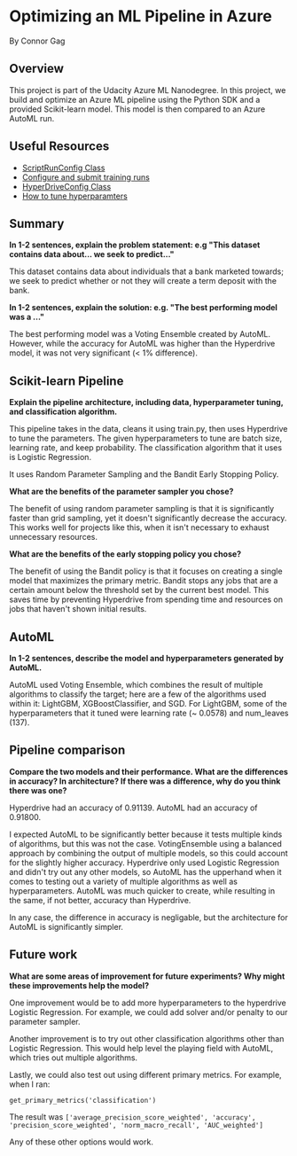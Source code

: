 # Optimizing an ML Pipeline in Azure
By Connor Gag


## Overview

This project is part of the Udacity Azure ML Nanodegree.
In this project, we build and optimize an Azure ML pipeline using the Python SDK and a provided Scikit-learn model.
This model is then compared to an Azure AutoML run.

## Useful Resources
- [ScriptRunConfig Class](https://docs.microsoft.com/en-us/python/api/azureml-core/azureml.core.scriptrunconfig?view=azure-ml-py)
- [Configure and submit training runs](https://docs.microsoft.com/en-us/azure/machine-learning/how-to-set-up-training-targets)
- [HyperDriveConfig Class](https://docs.microsoft.com/en-us/python/api/azureml-train-core/azureml.train.hyperdrive.hyperdriveconfig?view=azure-ml-py)
- [How to tune hyperparamters](https://docs.microsoft.com/en-us/azure/machine-learning/how-to-tune-hyperparameters)


## Summary
**In 1-2 sentences, explain the problem statement: e.g "This dataset contains data about... we seek to predict..."**

This dataset contains data about individuals that a bank marketed towards; we seek to predict whether or not they will create a term deposit with the bank. 

**In 1-2 sentences, explain the solution: e.g. "The best performing model was a ..."**

The best performing model was a Voting Ensemble created by AutoML. 
However, while the accuracy for AutoML was higher than the Hyperdrive model, it was not very significant (< 1% difference). 


## Scikit-learn Pipeline
**Explain the pipeline architecture, including data, hyperparameter tuning, and classification algorithm.**

This pipeline takes in the data, cleans it using train.py, then uses Hyperdrive to tune the parameters. The given hyperparameters to tune are batch size, learning rate, and keep probability. The classification algorithm that it uses is Logistic Regression.

It uses Random Parameter Sampling and the Bandit Early Stopping Policy. 

**What are the benefits of the parameter sampler you chose?**

The benefit of using random parameter sampling is that it is significantly faster than grid sampling, yet it doesn't significantly decrease the accuracy. This works well for projects like this, when it isn't necessary to exhaust unnecessary resources. 

**What are the benefits of the early stopping policy you chose?**

The benefit of using the Bandit policy is that it focuses on creating a single model that maximizes the primary metric. Bandit stops any jobs that are a certain amount below the threshold set by the current best model. This saves time by preventing Hyperdrive from spending time and resources on jobs that haven't shown initial results. 


## AutoML
**In 1-2 sentences, describe the model and hyperparameters generated by AutoML.**

AutoML used Voting Ensemble, which combines the result of multiple algorithms to classify the target; here are a few of the algorithms used within it: LightGBM, XGBoostClassifier, and SGD. 
For LightGBM, some of the hyperparameters that it tuned were learning rate (~ 0.0578) and num_leaves (137). 


## Pipeline comparison
**Compare the two models and their performance. What are the differences in accuracy? In architecture? If there was a difference, why do you think there was one?**

Hyperdrive had an accuracy of 0.91139. 
AutoML had an accuracy of 0.91800. 

I expected AutoML to be significantly better because it tests multiple kinds of algorithms, but this was not the case. VotingEnsemble using a balanced approach by combining the output of multiple models, so this could account for the slightly higher accuracy. Hyperdrive only used Logistic Regression and didn't try out any other models, so AutoML has the upperhand when it comes to testing out a variety of multiple algorithms as well as hyperparameters. AutoML was much quicker to create, while resulting in the same, if not better, accuracy than Hyperdrive. 

In any case, the difference in accuracy is negligable, but the architecture for AutoML is significantly simpler. 

## Future work
**What are some areas of improvement for future experiments? Why might these improvements help the model?**

One improvement would be to add more hyperparameters to the hyperdrive Logistic Regression. For example, we could add solver and/or penalty to our parameter sampler. 

Another improvement is to try out other classification algorithms other than Logistic Regression. This would help level the playing field with AutoML, which tries out multiple algorithms. 

Lastly, we could also test out using different primary metrics. For example, when I ran: 

`get_primary_metrics('classification')`

The result was 
`['average_precision_score_weighted',
 'accuracy',
 'precision_score_weighted',
 'norm_macro_recall',
 'AUC_weighted']`

 Any of these other options would work. 